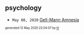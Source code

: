 ## psychology

* <code>May 08, 2020</code> [Gell-Mann Amnesia](/Users/ccummer/Documents/tilde/2020-05-08T09-08-00-gell-mann-amnesia.md)

<sup><sub>generated 12 May 2020 22:04:07 by <a href='https://github.com/senorprogrammer/til'>til</a></sub></sup>

